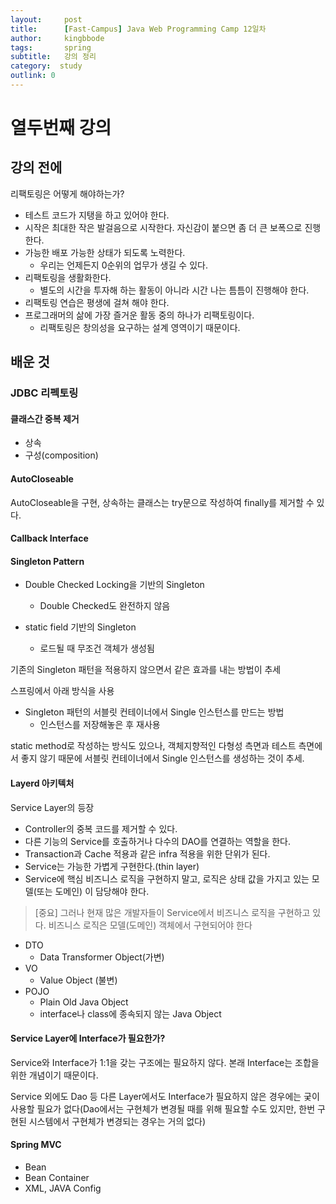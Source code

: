 ```yaml
---
layout:     post
title:      [Fast-Campus] Java Web Programming Camp 12일차
author:     kingbbode
tags:       spring
subtitle:   강의 정리
category:  study
outlink: 0
---
```


열두번째 강의
=============

강의 전에
---------

리팩토링은 어떻게 해야하는가?

-	테스트 코드가 지탱을 하고 있어야 한다.
-	시작은 최대한 작은 발걸음으로 시작한다. 자신감이 붙으면 좀 더 큰 보폭으로 진행한다.
-	가능한 배포 가능한 상태가 되도록 노력한다.
	-	우리는 언제든지 0순위의 업무가 생길 수 있다.
-	리팩토링을 생활화한다.
	-	별도의 시간을 투자해 하는 활동이 아니라 시간 나는 틈틈이 진행해야 한다.
-	리팩토링 연습은 평생에 걸쳐 해야 한다.
-	프로그래머의 삶에 가장 즐거운 활동 중의 하나가 리팩토링이다.
	-	리팩토링은 창의성을 요구하는 설계 영역이기 때문이다.

배운 것
-------

### JDBC 리펙토링

#### 클래스간 중복 제거

-	상속
-	구성(composition)

#### AutoCloseable

AutoCloseable을 구현, 상속하는 클래스는 try문으로 작성하여 finally를 제거할 수 있다.

#### Callback Interface

#### Singleton Pattern

-	Double Checked Locking을 기반의 Singleton

	-	Double Checked도 완전하지 않음

-	static field 기반의 Singleton

	-	로드될 때 무조건 객체가 생성됨

기존의 Singleton 패턴을 적용하지 않으면서 같은 효과를 내는 방법이 추세

스프링에서 아래 방식을 사용

-	Singleton 패턴의 서블릿 컨테이너에서 Single 인스턴스를 만드는 방법
	-	인스턴스를 저장해놓은 후 재사용

static method로 작성하는 방식도 있으나, 객체지향적인 다형성 측면과 테스트 측면에서 좋지 않기 때문에 서블릿 컨테이너에서 Single 인스턴스를 생성하는 것이 추세.

#### Layerd 아키텍처

Service Layer의 등장

-	Controller의 중복 코드를 제거할 수 있다.
-	다른 기능의 Service를 호출하거나 다수의 DAO를 연결하는 역할을 한다.
-	Transaction과 Cache 적용과 같은 infra 적용을 위한 단위가 된다.
-	Service는 가능한 가볍게 구현한다.(thin layer)
-	Service에 핵심 비즈니스 로직을 구현하지 말고, 로직은 상태 값을 가지고 있는 모델(또는 도메인) 이 담당해야 한다.

> [중요] 그러나 현재 많은 개발자들이 Service에서 비즈니스 로직을 구현하고 있다. 비즈니스 로직은 모델(도메인) 객체에서 구현되어야 한다

-	DTO
	-	Data Transformer Object(가변)
-	VO
	-	Value Object (불변)
-	POJO
	-	Plain Old Java Object
	-	interface나 class에 종속되지 않는 Java Object

#### Service Layer에 Interface가 필요한가?

Service와 Interface가 1:1을 갖는 구조에는 필요하지 않다. 본래 Interface는 조합을 위한 개념이기 때문이다.

Service 외에도 Dao 등 다른 Layer에서도 Interface가 필요하지 않은 경우에는 궂이 사용할 필요가 없다(Dao에서는 구현체가 변경될 때를 위해 필요할 수도 있지만, 한번 구현된 시스템에서 구현체가 변경되는 경우는 거의 없다)

#### Spring MVC

-	Bean
-	Bean Container
-	XML, JAVA Config
